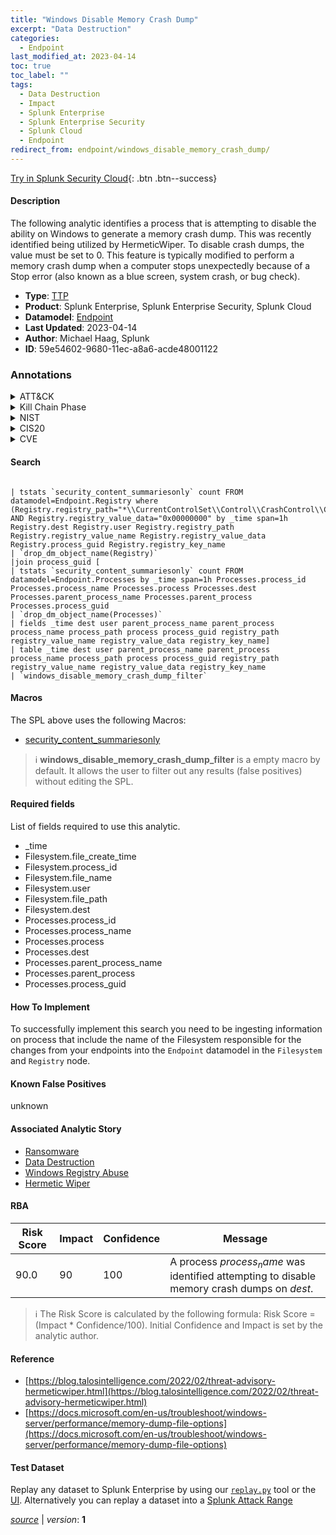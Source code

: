 ```yaml
---
title: "Windows Disable Memory Crash Dump"
excerpt: "Data Destruction"
categories:
  - Endpoint
last_modified_at: 2023-04-14
toc: true
toc_label: ""
tags:
  - Data Destruction
  - Impact
  - Splunk Enterprise
  - Splunk Enterprise Security
  - Splunk Cloud
  - Endpoint
redirect_from: endpoint/windows_disable_memory_crash_dump/
---
```




[Try in Splunk Security Cloud](https://www.splunk.com/en_us/cyber-security.html){: .btn .btn--success}

#### Description

The following analytic identifies a process that is attempting to disable the ability on Windows to generate a memory crash dump. This was recently identified being utilized by HermeticWiper. To disable crash dumps, the value must be set to 0. This feature is typically modified to perform a memory crash dump when a computer stops unexpectedly because of a Stop error (also known as a blue screen, system crash, or bug check).

- **Type**: [TTP](https://github.com/splunk/security_content/wiki/Detection-Analytic-Types)
- **Product**: Splunk Enterprise, Splunk Enterprise Security, Splunk Cloud
- **Datamodel**: [Endpoint](https://docs.splunk.com/Documentation/CIM/latest/User/Endpoint)
- **Last Updated**: 2023-04-14
- **Author**: Michael Haag, Splunk
- **ID**: 59e54602-9680-11ec-a8a6-acde48001122

### Annotations
<details>
  <summary>ATT&CK</summary>

<div markdown="1">

#### [ATT&CK](https://attack.mitre.org/)

| ID          | Technique   | Tactic         |
| ----------- | ----------- |--------------- |
| [T1485](https://attack.mitre.org/techniques/T1485/) | Data Destruction | Impact |

</div>
</details>


<details>
  <summary>Kill Chain Phase</summary>

<div markdown="1">

* Actions On Objectives


</div>
</details>


<details>
  <summary>NIST</summary>

<div markdown="1">

* DE.CM



</div>
</details>

<details>
  <summary>CIS20</summary>

<div markdown="1">

* CIS 10



</div>
</details>

<details>
  <summary>CVE</summary>

<div markdown="1">


</div>
</details>


#### Search

```

| tstats `security_content_summariesonly` count FROM datamodel=Endpoint.Registry where (Registry.registry_path="*\\CurrentControlSet\\Control\\CrashControl\\CrashDumpEnabled") AND Registry.registry_value_data="0x00000000" by _time span=1h Registry.dest Registry.user Registry.registry_path Registry.registry_value_name Registry.registry_value_data Registry.process_guid Registry.registry_key_name  
| `drop_dm_object_name(Registry)` 
|join process_guid [
| tstats `security_content_summariesonly` count FROM datamodel=Endpoint.Processes by _time span=1h Processes.process_id Processes.process_name Processes.process Processes.dest Processes.parent_process_name Processes.parent_process Processes.process_guid 
| `drop_dm_object_name(Processes)`  
| fields _time dest user parent_process_name parent_process process_name process_path process process_guid registry_path registry_value_name registry_value_data registry_key_name] 
| table _time dest user parent_process_name parent_process process_name process_path process process_guid registry_path registry_value_name registry_value_data registry_key_name 
| `windows_disable_memory_crash_dump_filter`
```

#### Macros
The SPL above uses the following Macros:
* [security_content_summariesonly](https://github.com/splunk/security_content/blob/develop/macros/security_content_summariesonly.yml)

> :information_source:
> **windows_disable_memory_crash_dump_filter** is a empty macro by default. It allows the user to filter out any results (false positives) without editing the SPL.



#### Required fields
List of fields required to use this analytic.
* _time
* Filesystem.file_create_time
* Filesystem.process_id
* Filesystem.file_name
* Filesystem.user
* Filesystem.file_path
* Filesystem.dest
* Processes.process_id
* Processes.process_name
* Processes.process
* Processes.dest
* Processes.parent_process_name
* Processes.parent_process
* Processes.process_guid



#### How To Implement
To successfully implement this search you need to be ingesting information on process that include the name of the Filesystem responsible for the changes from your endpoints into the `Endpoint` datamodel in the `Filesystem` and `Registry` node.
#### Known False Positives
unknown

#### Associated Analytic Story
* [Ransomware](/stories/ransomware)
* [Data Destruction](/stories/data_destruction)
* [Windows Registry Abuse](/stories/windows_registry_abuse)
* [Hermetic Wiper](/stories/hermetic_wiper)




#### RBA

| Risk Score  | Impact      | Confidence   | Message      |
| ----------- | ----------- |--------------|--------------|
| 90.0 | 90 | 100 | A process $process_name$ was identified attempting to disable memory crash dumps on $dest$. |


> :information_source:
> The Risk Score is calculated by the following formula: Risk Score = (Impact * Confidence/100). Initial Confidence and Impact is set by the analytic author.


#### Reference

* [https://blog.talosintelligence.com/2022/02/threat-advisory-hermeticwiper.html](https://blog.talosintelligence.com/2022/02/threat-advisory-hermeticwiper.html)
* [https://docs.microsoft.com/en-us/troubleshoot/windows-server/performance/memory-dump-file-options](https://docs.microsoft.com/en-us/troubleshoot/windows-server/performance/memory-dump-file-options)



#### Test Dataset
Replay any dataset to Splunk Enterprise by using our [`replay.py`](https://github.com/splunk/attack_data#using-replaypy) tool or the [UI](https://github.com/splunk/attack_data#using-ui).
Alternatively you can replay a dataset into a [Splunk Attack Range](https://github.com/splunk/attack_range#replay-dumps-into-attack-range-splunk-server)




[*source*](https://github.com/splunk/security_content/tree/develop/detections/endpoint/windows_disable_memory_crash_dump.yml) \| *version*: **1**